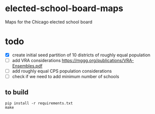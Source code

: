 # elected-school-board-maps
Maps for the Chicago elected school board

# todo 
- [x] create initial seed partition of 10 districts of roughly equal population
- [ ] add VRA considerations https://mggg.org/publications/VRA-Ensembles.pdf
- [ ] add roughly equal CPS population considerations
- [ ] check if we need to add minimum number of schools

## to build
```console
pip install -r requirements.txt
make
```
